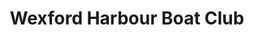 ---
title: "Wexford Harbour Boat Club"
address: "Redmond Road, Wexford, Co. Wexford"
tel: "+353 (0)53 91 47 504"
county: "Wexford"
category: "Sailing"
type: "Content"
lat: "52.333595275878906"
lng: "-6.472615718841553"
---